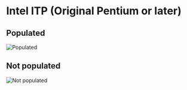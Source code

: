 # Intel ITP (Original Pentium or later)
## Populated
![Populated](https://github.com/Necrosys/x86-JTAG-Information/blob/master/Connector/ITP/ITPOld_P.jpg)
## Not populated
![Not populated](https://github.com/Necrosys/x86-JTAG-Information/blob/master/Connector/ITP/ITPOld_NP.jpg)